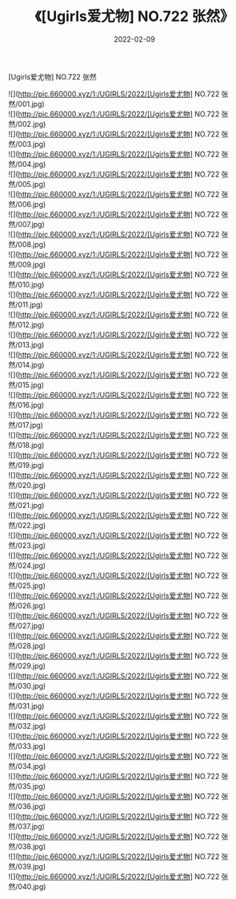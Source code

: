﻿---
layout: post
title:  《[Ugirls爱尤物] NO.722 张然》
date:   2022-02-09
img: http://pic.660000.xyz/1:/UGIRLS/2022/[Ugirls爱尤物] NO.722 张然/000.jpg
categories: [美女, 清纯, 唯美]
---

[Ugirls爱尤物] NO.722 张然

 ![](http://pic.660000.xyz/1:/UGIRLS/2022/[Ugirls爱尤物] NO.722 张然/001.jpg) <br>![](http://pic.660000.xyz/1:/UGIRLS/2022/[Ugirls爱尤物] NO.722 张然/002.jpg) <br>![](http://pic.660000.xyz/1:/UGIRLS/2022/[Ugirls爱尤物] NO.722 张然/003.jpg) <br>![](http://pic.660000.xyz/1:/UGIRLS/2022/[Ugirls爱尤物] NO.722 张然/004.jpg) <br>![](http://pic.660000.xyz/1:/UGIRLS/2022/[Ugirls爱尤物] NO.722 张然/005.jpg) <br>![](http://pic.660000.xyz/1:/UGIRLS/2022/[Ugirls爱尤物] NO.722 张然/006.jpg) <br>![](http://pic.660000.xyz/1:/UGIRLS/2022/[Ugirls爱尤物] NO.722 张然/007.jpg) <br>![](http://pic.660000.xyz/1:/UGIRLS/2022/[Ugirls爱尤物] NO.722 张然/008.jpg) <br>![](http://pic.660000.xyz/1:/UGIRLS/2022/[Ugirls爱尤物] NO.722 张然/009.jpg) <br>![](http://pic.660000.xyz/1:/UGIRLS/2022/[Ugirls爱尤物] NO.722 张然/010.jpg) <br>![](http://pic.660000.xyz/1:/UGIRLS/2022/[Ugirls爱尤物] NO.722 张然/011.jpg) <br>![](http://pic.660000.xyz/1:/UGIRLS/2022/[Ugirls爱尤物] NO.722 张然/012.jpg) <br>![](http://pic.660000.xyz/1:/UGIRLS/2022/[Ugirls爱尤物] NO.722 张然/013.jpg) <br>![](http://pic.660000.xyz/1:/UGIRLS/2022/[Ugirls爱尤物] NO.722 张然/014.jpg) <br>![](http://pic.660000.xyz/1:/UGIRLS/2022/[Ugirls爱尤物] NO.722 张然/015.jpg) <br>![](http://pic.660000.xyz/1:/UGIRLS/2022/[Ugirls爱尤物] NO.722 张然/016.jpg) <br>![](http://pic.660000.xyz/1:/UGIRLS/2022/[Ugirls爱尤物] NO.722 张然/017.jpg) <br>![](http://pic.660000.xyz/1:/UGIRLS/2022/[Ugirls爱尤物] NO.722 张然/018.jpg) <br>![](http://pic.660000.xyz/1:/UGIRLS/2022/[Ugirls爱尤物] NO.722 张然/019.jpg) <br>![](http://pic.660000.xyz/1:/UGIRLS/2022/[Ugirls爱尤物] NO.722 张然/020.jpg) <br>![](http://pic.660000.xyz/1:/UGIRLS/2022/[Ugirls爱尤物] NO.722 张然/021.jpg) <br>![](http://pic.660000.xyz/1:/UGIRLS/2022/[Ugirls爱尤物] NO.722 张然/022.jpg) <br>![](http://pic.660000.xyz/1:/UGIRLS/2022/[Ugirls爱尤物] NO.722 张然/023.jpg) <br>![](http://pic.660000.xyz/1:/UGIRLS/2022/[Ugirls爱尤物] NO.722 张然/024.jpg) <br>![](http://pic.660000.xyz/1:/UGIRLS/2022/[Ugirls爱尤物] NO.722 张然/025.jpg) <br>![](http://pic.660000.xyz/1:/UGIRLS/2022/[Ugirls爱尤物] NO.722 张然/026.jpg) <br>![](http://pic.660000.xyz/1:/UGIRLS/2022/[Ugirls爱尤物] NO.722 张然/027.jpg) <br>![](http://pic.660000.xyz/1:/UGIRLS/2022/[Ugirls爱尤物] NO.722 张然/028.jpg) <br>![](http://pic.660000.xyz/1:/UGIRLS/2022/[Ugirls爱尤物] NO.722 张然/029.jpg) <br>![](http://pic.660000.xyz/1:/UGIRLS/2022/[Ugirls爱尤物] NO.722 张然/030.jpg) <br>![](http://pic.660000.xyz/1:/UGIRLS/2022/[Ugirls爱尤物] NO.722 张然/031.jpg) <br>![](http://pic.660000.xyz/1:/UGIRLS/2022/[Ugirls爱尤物] NO.722 张然/032.jpg) <br>![](http://pic.660000.xyz/1:/UGIRLS/2022/[Ugirls爱尤物] NO.722 张然/033.jpg) <br>![](http://pic.660000.xyz/1:/UGIRLS/2022/[Ugirls爱尤物] NO.722 张然/034.jpg) <br>![](http://pic.660000.xyz/1:/UGIRLS/2022/[Ugirls爱尤物] NO.722 张然/035.jpg) <br>![](http://pic.660000.xyz/1:/UGIRLS/2022/[Ugirls爱尤物] NO.722 张然/036.jpg) <br>![](http://pic.660000.xyz/1:/UGIRLS/2022/[Ugirls爱尤物] NO.722 张然/037.jpg) <br>![](http://pic.660000.xyz/1:/UGIRLS/2022/[Ugirls爱尤物] NO.722 张然/038.jpg) <br>![](http://pic.660000.xyz/1:/UGIRLS/2022/[Ugirls爱尤物] NO.722 张然/039.jpg) <br>![](http://pic.660000.xyz/1:/UGIRLS/2022/[Ugirls爱尤物] NO.722 张然/040.jpg) <br>